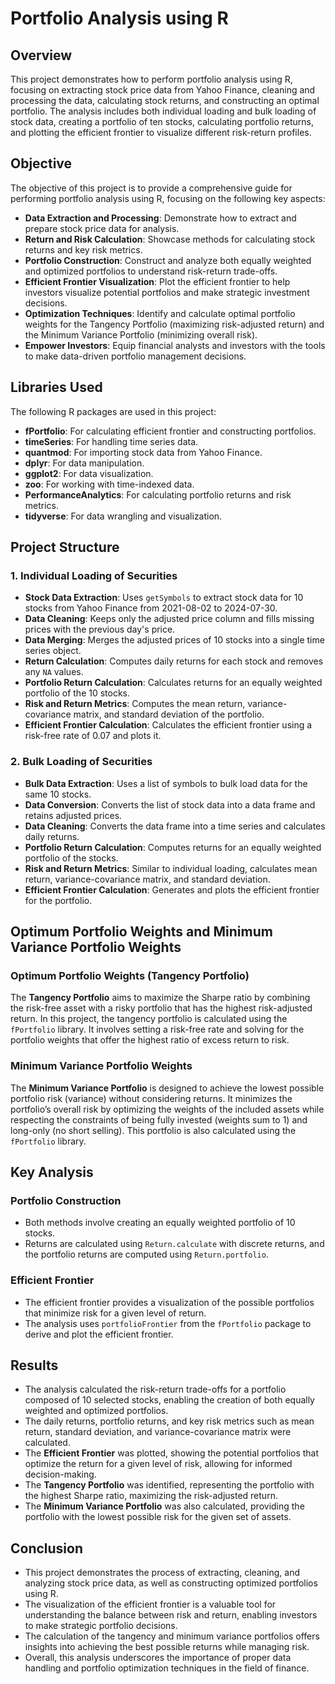 # Portfolio Analysis using R

## Overview

This project demonstrates how to perform portfolio analysis using R, focusing on extracting stock price data from Yahoo Finance, cleaning and processing the data, calculating stock returns, and constructing an optimal portfolio. The analysis includes both individual loading and bulk loading of stock data, creating a portfolio of ten stocks, calculating portfolio returns, and plotting the efficient frontier to visualize different risk-return profiles.

## Objective

The objective of this project is to provide a comprehensive guide for performing portfolio analysis using R, focusing on the following key aspects:
- **Data Extraction and Processing**: Demonstrate how to extract and prepare stock price data for analysis.
- **Return and Risk Calculation**: Showcase methods for calculating stock returns and key risk metrics.
- **Portfolio Construction**: Construct and analyze both equally weighted and optimized portfolios to understand risk-return trade-offs.
- **Efficient Frontier Visualization**: Plot the efficient frontier to help investors visualize potential portfolios and make strategic investment decisions.
- **Optimization Techniques**: Identify and calculate optimal portfolio weights for the Tangency Portfolio (maximizing risk-adjusted return) and the Minimum Variance Portfolio (minimizing overall risk).
- **Empower Investors**: Equip financial analysts and investors with the tools to make data-driven portfolio management decisions.


## Libraries Used

The following R packages are used in this project:
- **fPortfolio**: For calculating efficient frontier and constructing portfolios.
- **timeSeries**: For handling time series data.
- **quantmod**: For importing stock data from Yahoo Finance.
- **dplyr**: For data manipulation.
- **ggplot2**: For data visualization.
- **zoo**: For working with time-indexed data.
- **PerformanceAnalytics**: For calculating portfolio returns and risk metrics.
- **tidyverse**: For data wrangling and visualization.

## Project Structure

### 1. Individual Loading of Securities

- **Stock Data Extraction**: Uses `getSymbols` to extract stock data for 10 stocks from Yahoo Finance from 2021-08-02 to 2024-07-30.
- **Data Cleaning**: Keeps only the adjusted price column and fills missing prices with the previous day's price.
- **Data Merging**: Merges the adjusted prices of 10 stocks into a single time series object.
- **Return Calculation**: Computes daily returns for each stock and removes any `NA` values.
- **Portfolio Return Calculation**: Calculates returns for an equally weighted portfolio of the 10 stocks.
- **Risk and Return Metrics**: Computes the mean return, variance-covariance matrix, and standard deviation of the portfolio.
- **Efficient Frontier Calculation**: Calculates the efficient frontier using a risk-free rate of 0.07 and plots it.

### 2. Bulk Loading of Securities

- **Bulk Data Extraction**: Uses a list of symbols to bulk load data for the same 10 stocks.
- **Data Conversion**: Converts the list of stock data into a data frame and retains adjusted prices.
- **Data Cleaning**: Converts the data frame into a time series and calculates daily returns.
- **Portfolio Return Calculation**: Computes returns for an equally weighted portfolio of the stocks.
- **Risk and Return Metrics**: Similar to individual loading, calculates mean return, variance-covariance matrix, and standard deviation.
- **Efficient Frontier Calculation**: Generates and plots the efficient frontier for the portfolio.

## Optimum Portfolio Weights and Minimum Variance Portfolio Weights

### Optimum Portfolio Weights (Tangency Portfolio)

The **Tangency Portfolio** aims to maximize the Sharpe ratio by combining the risk-free asset with a risky portfolio that has the highest risk-adjusted return. In this project, the tangency portfolio is calculated using the `fPortfolio` library. It involves setting a risk-free rate and solving for the portfolio weights that offer the highest ratio of excess return to risk.

### Minimum Variance Portfolio Weights

The **Minimum Variance Portfolio** is designed to achieve the lowest possible portfolio risk (variance) without considering returns. It minimizes the portfolio’s overall risk by optimizing the weights of the included assets while respecting the constraints of being fully invested (weights sum to 1) and long-only (no short selling). This portfolio is also calculated using the `fPortfolio` library.

## Key Analysis

### Portfolio Construction

- Both methods involve creating an equally weighted portfolio of 10 stocks.
- Returns are calculated using `Return.calculate` with discrete returns, and the portfolio returns are computed using `Return.portfolio`.

### Efficient Frontier

- The efficient frontier provides a visualization of the possible portfolios that minimize risk for a given level of return.
- The analysis uses `portfolioFrontier` from the `fPortfolio` package to derive and plot the efficient frontier.

## Results

- The analysis calculated the risk-return trade-offs for a portfolio composed of 10 selected stocks, enabling the creation of both equally weighted and optimized portfolios.
- The daily returns, portfolio returns, and key risk metrics such as mean return, standard deviation, and variance-covariance matrix were calculated.
- The **Efficient Frontier** was plotted, showing the potential portfolios that optimize the return for a given level of risk, allowing for informed decision-making.
- The **Tangency Portfolio** was identified, representing the portfolio with the highest Sharpe ratio, maximizing the risk-adjusted return.
- The **Minimum Variance Portfolio** was also calculated, providing the portfolio with the lowest possible risk for the given set of assets.

## Conclusion

- This project demonstrates the process of extracting, cleaning, and analyzing stock price data, as well as constructing optimized portfolios using R.
- The visualization of the efficient frontier is a valuable tool for understanding the balance between risk and return, enabling investors to make strategic portfolio decisions.
- The calculation of the tangency and minimum variance portfolios offers insights into achieving the best possible returns while managing risk.
- Overall, this analysis underscores the importance of proper data handling and portfolio optimization techniques in the field of finance.

